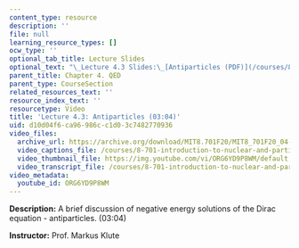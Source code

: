 ```yaml
---
content_type: resource
description: ''
file: null
learning_resource_types: []
ocw_type: ''
optional_tab_title: Lecture Slides
optional_text: "\_Lecture 4.3 Slides:\_[Antiparticles (PDF)](/courses/8-701-introduction-to-nuclear-and-particle-physics-fall-2020/resources/mit8_701f20_lec4-3)"
parent_title: Chapter 4. QED
parent_type: CourseSection
related_resources_text: ''
resource_index_text: ''
resourcetype: Video
title: 'Lecture 4.3: Antiparticles (03:04)'
uid: d10d04f6-ca96-986c-c1d0-3c7482770936
video_files:
  archive_url: https://archive.org/download/MIT8.701F20/MIT8_701F20_04-03_Antiparticles_300k.mp4
  video_captions_file: /courses/8-701-introduction-to-nuclear-and-particle-physics-fall-2020/48800b0b4dca5f4d87e7b8a142dbcf3c_ORG6YD9P8WM.vtt
  video_thumbnail_file: https://img.youtube.com/vi/ORG6YD9P8WM/default.jpg
  video_transcript_file: /courses/8-701-introduction-to-nuclear-and-particle-physics-fall-2020/aab5954e3d20f108718249d6b501bf94_ORG6YD9P8WM.pdf
video_metadata:
  youtube_id: ORG6YD9P8WM
---
```


**Description:** A brief discussion of negative energy solutions of the Dirac equation - antiparticles. (03:04)

**Instructor:** Prof. Markus Klute